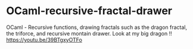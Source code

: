 # OCaml-recursive-fractal-drawer
OCaml - Recursive functions, drawing fractals such as the dragon fractal, the triforce, and recursive montain drawer.
Look at my big dragon !! https://youtu.be/39BTgxyOTFo

